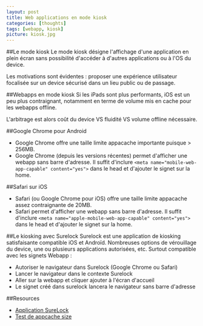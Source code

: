 ```yaml
---
layout: post
title: Web applications en mode kiosk
categories: [thoughts]
tags: [webapp, kiosk]
picture: kiosk.jpg
---
```



##Le mode kiosk
Le mode kiosk désigne l'affichage d'une application en plein écran sans possibilité d'accéder à d'autres applications ou à l'OS du device.

Les motivations sont évidentes : proposer une expérience utilisateur focalisée sur un device sécurisé dans un lieu public ou de passage.

##Webapps en mode kiosk
Si les iPads sont plus performants, iOS est un peu plus contraignant, notamment en terme de volume mis en cache pour les webapps offline.

L'arbitrage est alors coût du device VS fluidité VS volume offline nécessaire.

##Google Chrome pour Android
- Google Chrome offre une taille limite appacache importante puisque > 256MB.
- Google Chrome (depuis les versions récentes) permet d'afficher une webapp sans barre d'adresse. Il suffit d'inclure `<meta name="mobile-web-app-capable" content="yes">` dans le head et d'ajouter le signet sur la home.

##Safari sur iOS

- Safari (ou Google Chrome pour iOS) offre une taille limite appacache assez contraignante de 20MB.
- Safari permet d'afficher une webapp sans barre d'adresse. Il suffit d'inclure `<meta name="apple-mobile-web-app-capable" content="yes">` dans le head et d'ajouter le signet sur la home.

##Le kiosking avec Surelock
Surelock est une application de kiosking satisfaisante compatible iOS et Androïd. Nombreuses options de vérouillage du device, une ou plusieurs applications autorisées, etc. 
Surtout compatible avec les signets Webapp :

- Autoriser le navigateur dans Surelock (Google Chrome ou Safari)
- Lancer le navigateur dans le contexte Surelock
- Aller sur la webapp et cliquer ajouter à l'écran d'accueil
- Le signet créé dans surelock lancera le navigateur sans barre d'adresse

##Resources
- [Application SureLock](http://www.42gears.com/surelock)
- [Test de appcache size](http://www.der-schepp.de/appcache-default-size)